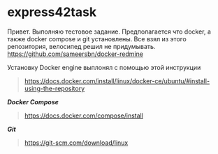# express42task
Привет. Выполняю тестовое задание.
Предполагается что docker, а также docker compose и git установлены.
Все взял из этого репозитория, велосипед решил не придумывать. https://github.com/sameersbn/docker-redmine

Установку Docker engine выплонял с помощью этой инструкции 

> https://docs.docker.com/install/linux/docker-ce/ubuntu/#install-using-the-repository

***Docker Compose*** 
> https://docs.docker.com/compose/install

***Git***
> https://git-scm.com/download/linux 
